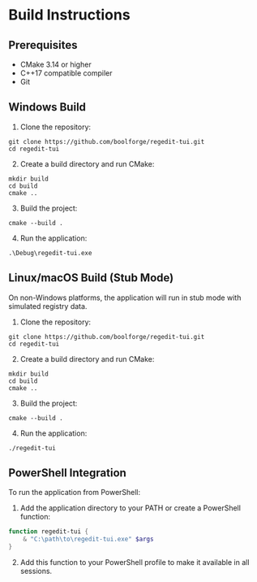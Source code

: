 # Build Instructions

## Prerequisites

- CMake 3.14 or higher
- C++17 compatible compiler
- Git

## Windows Build

1. Clone the repository:
```
git clone https://github.com/boolforge/regedit-tui.git
cd regedit-tui
```

2. Create a build directory and run CMake:
```
mkdir build
cd build
cmake ..
```

3. Build the project:
```
cmake --build .
```

4. Run the application:
```
.\Debug\regedit-tui.exe
```

## Linux/macOS Build (Stub Mode)

On non-Windows platforms, the application will run in stub mode with simulated registry data.

1. Clone the repository:
```
git clone https://github.com/boolforge/regedit-tui.git
cd regedit-tui
```

2. Create a build directory and run CMake:
```
mkdir build
cd build
cmake ..
```

3. Build the project:
```
cmake --build .
```

4. Run the application:
```
./regedit-tui
```

## PowerShell Integration

To run the application from PowerShell:

1. Add the application directory to your PATH or create a PowerShell function:

```powershell
function regedit-tui {
    & "C:\path\to\regedit-tui.exe" $args
}
```

2. Add this function to your PowerShell profile to make it available in all sessions.
